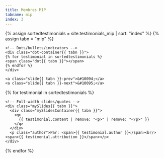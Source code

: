 ```yaml
---
title: Membres MIP
tabname: mip
index: 3
---
```

{% assign sortedtestimonials = site.testimonials_mip | sort: "index" %}
{% assign tabn = "mip" %}

<section class="customer-revs{{ tabn }}">
  <div class="rectangle{{ tabn }}"></div>

<!-- Next/prev buttons -->

	<!-- Dots/bullets/indicators -->
	<div class="dot-container{{ tabn }}">
	{% for testimonial in sortedtestimonials %}
	<span class="dot{{ tabn }}"></span>
	{% endfor %}
	</div>

  <!-- Slideshow container -->
  <div class="slideshow-container{{ tabn }}">

	<a class="slide{{ tabn }}-prev">&#10094;</a>
	<a class="slide{{ tabn }}-next">&#10095;</a>

{% for testimonial in sortedtestimonials %}

    <!-- Full-width slides/quotes -->
    <div class="mySlides{{ tabn }}">
      <div class="mySlidesContainer{{ tabn }}">
        <q>
          {{ testimonial.content | remove: "<p>" | remove: "</p>" }}
        </q>
      </div>
      <p class="author">Par: <span>{{ testimonial.author }}</span><br/><span>{{ testimonial.attribution }}</span></p>
    </div>
{% endfor %}


  </div><!-- END slidehow-container -->
</section>

<script>
let slides{{ tabn }} = document.getElementsByClassName("mySlides{{ tabn }}");
let dots{{ tabn }} = document.getElementsByClassName("dot{{ tabn }}");
let prev{{ tabn }} = document.querySelector(".slide{{ tabn }}-prev");
let next{{ tabn }} = document.querySelector(".slide{{ tabn }}-next");

if (!slides{{ tabn }}.length == 0) {
  let slideIndex{{ tabn }} = 1;
  showSlides{{ tabn }}(slideIndex{{ tabn }});

  function plusSlides{{ tabn }}(n) {
    showSlides{{ tabn }}((slideIndex{{ tabn }} += n));
  }

  let currentSlide{{ tabn }} = function (n) {
    showSlides{{ tabn }}((slideIndex{{ tabn }} = n));
  };

  function showSlides{{ tabn }}(n) {
    if (n > slides{{ tabn }}.length) {
      slideIndex{{ tabn }} = 1;
    }

    if (n < 1) {
      slideIndex{{ tabn }} = slides{{ tabn }}.length;
    }

    for (i = 0; i < slides{{ tabn }}.length; i++) {
      slides{{ tabn }}[i].style.display = "none";
    }

    for (i = 0; i < dots{{ tabn }}.length; i++) {
      dots{{ tabn }}[i].className = dots{{ tabn }}[i].className.replace(" slide{{ tabn }}-active", "");
    }

    slides{{ tabn }}[slideIndex{{ tabn }} - 1].style.display = "block";
    dots{{ tabn }}[slideIndex{{ tabn }} - 1].className += " slide{{ tabn }}-active";
  }
}

prev{{ tabn }}.addEventListener("click", () => {
  plusSlides{{ tabn }}(-1);
});

next{{ tabn }}.addEventListener("click", () => {
  plusSlides{{ tabn }}(1);
});
</script>


